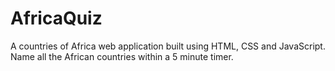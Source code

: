 # AfricaQuiz
A countries of Africa web application built using HTML, CSS and JavaScript. Name all the African countries within a 5 minute timer.
